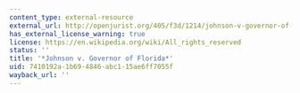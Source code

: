 ```yaml
---
content_type: external-resource
external_url: http://openjurist.org/405/f3d/1214/johnson-v-governor-of-state-of-florida
has_external_license_warning: true
license: https://en.wikipedia.org/wiki/All_rights_reserved
status: ''
title: '*Johnson v. Governor of Florida*'
uid: 7410192a-1b69-4846-abc1-15ae6ff7055f
wayback_url: ''
---
```

